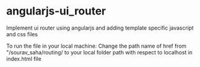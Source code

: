 # angularjs-ui_router
Implement ui router using angularjs and adding template specific javascript and css files

To run the file in your local machine:
Change the path name of  href from "/sourav_saha/routing/ to your local folder path with respect to localhost in index.html file
